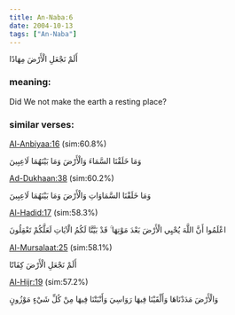 ```yaml
---
title: An-Naba:6
date: 2004-10-13
tags: ["An-Naba"]
---
```

أَلَمْ نَجْعَلِ الْأَرْضَ مِهَادًا
### meaning: 
Did We not make the earth a resting place?
### similar verses: 

[Al-Anbiyaa:16](/21/16) (sim:60.8%)

وَمَا خَلَقْنَا السَّمَاءَ وَالْأَرْضَ وَمَا بَيْنَهُمَا لَاعِبِينَ

[Ad-Dukhaan:38](/44/38) (sim:60.2%)

وَمَا خَلَقْنَا السَّمَاوَاتِ وَالْأَرْضَ وَمَا بَيْنَهُمَا لَاعِبِينَ

[Al-Hadid:17](/57/17) (sim:58.3%)

اعْلَمُوا أَنَّ اللَّهَ يُحْيِي الْأَرْضَ بَعْدَ مَوْتِهَا ۚ قَدْ بَيَّنَّا لَكُمُ الْآيَاتِ لَعَلَّكُمْ تَعْقِلُونَ

[Al-Mursalaat:25](/77/25) (sim:58.1%)

أَلَمْ نَجْعَلِ الْأَرْضَ كِفَاتًا

[Al-Hijr:19](/15/19) (sim:57.2%)

وَالْأَرْضَ مَدَدْنَاهَا وَأَلْقَيْنَا فِيهَا رَوَاسِيَ وَأَنْبَتْنَا فِيهَا مِنْ كُلِّ شَيْءٍ مَوْزُونٍ

